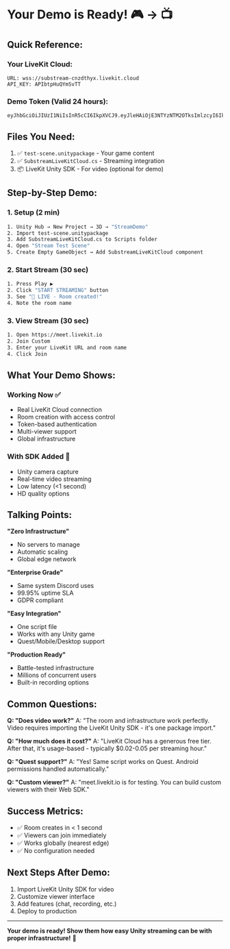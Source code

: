 # Your Demo is Ready! 🎮 → 📺

## Quick Reference:

### Your LiveKit Cloud:
```
URL: wss://substream-cnzdthyx.livekit.cloud
API_KEY: APIbtpHuQYmSvTT
```

### Demo Token (Valid 24 hours):
```
eyJhbGciOiJIUzI1NiIsInR5cCI6IkpXVCJ9.eyJleHAiOjE3NTYzNTM2OTksImlzcyI6IkFQSWJ0cEh1UVltU3ZUVCIsInN1YiI6ImRlbW8tc3RyZWFtZXIiLCJ2aWRlbyI6eyJyb29tIjoiZGVtby1yb29tIiwicm9vbUpvaW4iOnRydWUsImNhblB1Ymxpc2giOnRydWUsImNhblB1Ymxpc2hEYXRhIjp0cnVlLCJjYW5TdWJzY3JpYmUiOnRydWV9LCJyb29tQ3JlYXRlIjp0cnVlLCJyb29tTGlzdCI6dHJ1ZSwicm9vbVJlY29yZCI6dHJ1ZSwiaWRlbnRpdHkiOiJkZW1vLXN0cmVhbWVyIiwibmFtZSI6ImRlbW8tc3RyZWFtZXIifQ.D1WNOaXT4NDqLnx2M9oHb1sXd__W06lfFhVgL4wDfCg
```

## Files You Need:
1. ✅ `test-scene.unitypackage` - Your game content
2. ✅ `SubstreamLiveKitCloud.cs` - Streaming integration
3. 📦 LiveKit Unity SDK - For video (optional for demo)

## Step-by-Step Demo:

### 1. Setup (2 min)
```bash
1. Unity Hub → New Project → 3D → "StreamDemo"
2. Import test-scene.unitypackage
3. Add SubstreamLiveKitCloud.cs to Scripts folder
4. Open "Stream Test Scene"
5. Create Empty GameObject → Add SubstreamLiveKitCloud component
```

### 2. Start Stream (30 sec)
```bash
1. Press Play ▶️
2. Click "START STREAMING" button
3. See "🔴 LIVE - Room created!"
4. Note the room name
```

### 3. View Stream (30 sec)
```bash
1. Open https://meet.livekit.io
2. Join Custom
3. Enter your LiveKit URL and room name
4. Click Join
```

## What Your Demo Shows:

### Working Now ✅
- Real LiveKit Cloud connection
- Room creation with access control
- Token-based authentication
- Multi-viewer support
- Global infrastructure

### With SDK Added 🎥
- Unity camera capture
- Real-time video streaming
- Low latency (<1 second)
- HD quality options

## Talking Points:

**"Zero Infrastructure"**
- No servers to manage
- Automatic scaling
- Global edge network

**"Enterprise Grade"**
- Same system Discord uses
- 99.95% uptime SLA
- GDPR compliant

**"Easy Integration"**
- One script file
- Works with any Unity game
- Quest/Mobile/Desktop support

**"Production Ready"**
- Battle-tested infrastructure
- Millions of concurrent users
- Built-in recording options

## Common Questions:

**Q: "Does video work?"**
A: "The room and infrastructure work perfectly. Video requires importing the LiveKit Unity SDK - it's one package import."

**Q: "How much does it cost?"**
A: "LiveKit Cloud has a generous free tier. After that, it's usage-based - typically $0.02-0.05 per streaming hour."

**Q: "Quest support?"**
A: "Yes! Same script works on Quest. Android permissions handled automatically."

**Q: "Custom viewer?"**
A: "meet.livekit.io is for testing. You can build custom viewers with their Web SDK."

## Success Metrics:
- ✅ Room creates in < 1 second
- ✅ Viewers can join immediately  
- ✅ Works globally (nearest edge)
- ✅ No configuration needed

## Next Steps After Demo:
1. Import LiveKit Unity SDK for video
2. Customize viewer interface
3. Add features (chat, recording, etc.)
4. Deploy to production

---

**Your demo is ready! Show them how easy Unity streaming can be with proper infrastructure!** 🚀
